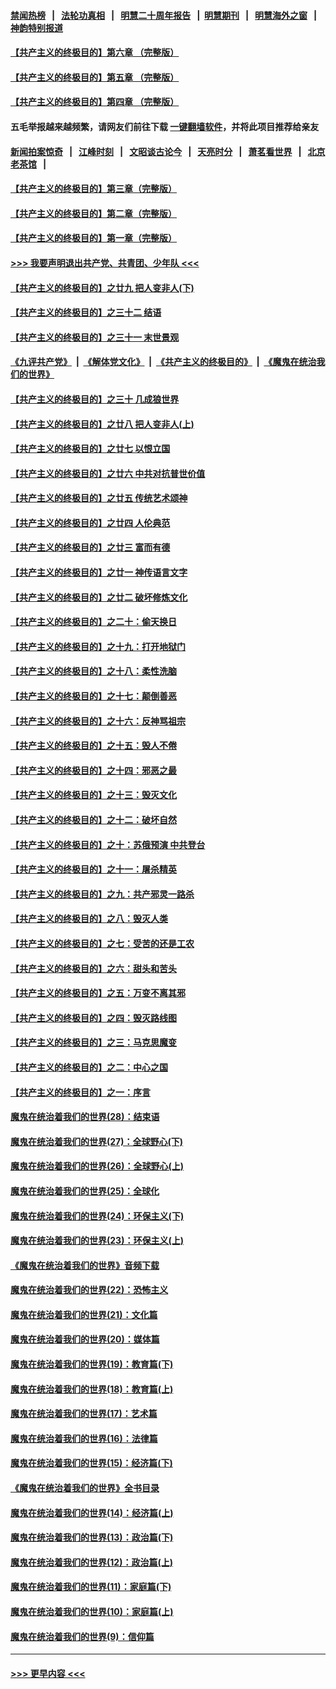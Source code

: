 #### [禁闻热榜](热点新闻.md?=0)  &nbsp;&nbsp;|&nbsp;&nbsp; [法轮功真相](https://github.com/gfw-breaker/truth/blob/master/README.md?=0) &nbsp;&nbsp;|&nbsp;&nbsp; [明慧二十周年报告](https://github.com/gfw-breaker/mh-reports/blob/master/README.md?=0) &nbsp;&nbsp;|&nbsp;&nbsp;[明慧期刊](https://github.com/gfw-breaker/mh-qikan) &nbsp;&nbsp;|&nbsp;&nbsp; [明慧海外之窗](https://github.com/gfw-breaker/mh-news/blob/master/README.md?=0) &nbsp;&nbsp;|&nbsp;&nbsp; [神韵特别报道](https://github.com/gfw-breaker/mh-news/blob/master/shenyun.md?=0)
#### [【共产主义的终极目的】第六章 （完整版）](../pages/nsc422/n11428913.md?t=02241031) 
#### [【共产主义的终极目的】第五章 （完整版）](../pages/nsc422/n11428912.md?t=02241031) 
#### [【共产主义的终极目的】第四章 （完整版）](../pages/nsc422/n11428907.md?t=02241031) 
#### 五毛举报越来越频繁，请网友们前往下载 [一键翻墙软件](https://github.com/gfw-breaker/ssr-accounts)，并将此项目推荐给亲友
#### [新闻拍案惊奇](https://github.com/gfw-breaker/banned-news/blob/master/pages/link4.md) &nbsp;&nbsp;|&nbsp;&nbsp; [江峰时刻](https://github.com/gfw-breaker/banned-news/blob/master/pages/link4.md) &nbsp;&nbsp;|&nbsp;&nbsp; [文昭谈古论今](https://github.com/gfw-breaker/banned-news/blob/master/pages/link4.md) &nbsp;&nbsp;|&nbsp;&nbsp; [天亮时分](https://github.com/gfw-breaker/banned-news/blob/master/pages/link4.md) &nbsp;&nbsp;|&nbsp;&nbsp; [萧茗看世界](https://github.com/gfw-breaker/banned-news/blob/master/pages/link4.md) &nbsp;&nbsp;|&nbsp;&nbsp; [北京老茶馆](https://github.com/gfw-breaker/banned-news/blob/master/pages/link4.md) &nbsp;&nbsp;|&nbsp;&nbsp; 
#### [【共产主义的终极目的】第三章（完整版）](../pages/nsc422/n11428848.md?t=02241031) 
#### [【共产主义的终极目的】第二章（完整版）](../pages/nsc422/n11428831.md?t=02241031) 
#### [【共产主义的终极目的】第一章（完整版）](../pages/nsc422/n11417651.md?t=02241031) 
#### [>>> 我要声明退出共产党、共青团、少年队 <<<](https://github.com/begood0513/goodnews/blob/master/quit/letter.md) 
#### [【共产主义的终极目的】之廿九 把人变非人(下)](../pages/nsc422/n11344140.md?t=02241031) 
#### [【共产主义的终极目的】之三十二 结语](../pages/nsc422/n11360535.md?t=02241031) 
#### [【共产主义的终极目的】之三十一 末世景观](../pages/nsc422/n11351129.md?t=02241031) 
#### [《九评共产党》](https://github.com/begood0513/9ping.md/blob/master/README.md) &nbsp;|&nbsp; [《解体党文化》](../../../../jtdwh.md/blob/master/README.md)  &nbsp;|&nbsp; [《共产主义的终极目的》](../../../../gczydzjmd.md/blob/master/README.md) &nbsp;|&nbsp; [《魔鬼在统治我们的世界》](../../../../mgztzwmdsj.md/blob/master/README.md) 
#### [【共产主义的终极目的】之三十 几成狼世界](../pages/nsc422/n11348280.md?t=02241031) 
#### [【共产主义的终极目的】之廿八 把人变非人(上)](../pages/nsc422/n11340492.md?t=02241031) 
#### [【共产主义的终极目的】之廿七 以恨立国](../pages/nsc422/n11336944.md?t=02241031) 
#### [【共产主义的终极目的】之廿六 中共对抗普世价值](../pages/nsc422/n11324785.md?t=02241031) 
#### [【共产主义的终极目的】之廿五 传统艺术颂神](../pages/nsc422/n11296396.md?t=02241031) 
#### [【共产主义的终极目的】之廿四 人伦典范](../pages/nsc422/n11296397.md?t=02241031) 
#### [【共产主义的终极目的】之廿三 富而有德](../pages/nsc422/n11283598.md?t=02241031) 
#### [【共产主义的终极目的】之廿一 神传语言文字](../pages/nsc422/n11263265.md?t=02241031) 
#### [【共产主义的终极目的】之廿二 破坏修炼文化](../pages/nsc422/n11245728.md?t=02241031) 
#### [【共产主义的终极目的】之二十：偷天换日](../pages/nsc422/n11238846.md?t=02241031) 
#### [【共产主义的终极目的】之十九：打开地狱门](../pages/nsc422/n11206376.md?t=02241031) 
#### [【共产主义的终极目的】之十八：柔性洗脑](../pages/nsc422/n11199994.md?t=02241031) 
#### [【共产主义的终极目的】之十七：颠倒善恶](../pages/nsc422/n11179782.md?t=02241031) 
#### [【共产主义的终极目的】之十六：反神骂祖宗](../pages/nsc422/n11166798.md?t=02241031) 
#### [【共产主义的终极目的】之十五：毁人不倦](../pages/nsc422/n11166792.md?t=02241031) 
#### [【共产主义的终极目的】之十四：邪恶之最](../pages/nsc422/n11150249.md?t=02241031) 
#### [【共产主义的终极目的】之十三：毁灭文化](../pages/nsc422/n11135227.md?t=02241031) 
#### [【共产主义的终极目的】之十二：破坏自然](../pages/nsc422/n11135214.md?t=02241031) 
#### [【共产主义的终极目的】之十：苏俄预演 中共登台](../pages/nsc422/n11118424.md?t=02241031) 
#### [【共产主义的终极目的】之十一：屠杀精英](../pages/nsc422/n11118442.md?t=02241031) 
#### [【共产主义的终极目的】之九：共产邪灵一路杀](../pages/nsc422/n11114139.md?t=02241031) 
#### [【共产主义的终极目的】之八：毁灭人类](../pages/nsc422/n11108503.md?t=02241031) 
#### [【共产主义的终极目的】之七：受苦的还是工农](../pages/nsc422/n11101809.md?t=02241031) 
#### [【共产主义的终极目的】之六：甜头和苦头](../pages/nsc422/n11096971.md?t=02241031) 
#### [【共产主义的终极目的】之五：万变不离其邪](../pages/nsc422/n11091285.md?t=02241031) 
#### [【共产主义的终极目的】之四：毁灭路线图](../pages/nsc422/n11086284.md?t=02241031) 
#### [【共产主义的终极目的】之三：马克思魔变](../pages/nsc422/n11061941.md?t=02241031) 
#### [【共产主义的终极目的】之二：中心之国](../pages/nsc422/n11047728.md?t=02241031) 
#### [【共产主义的终极目的】之一：序言](../pages/nsc422/n11086077.md?t=02241031) 
#### [魔鬼在统治着我们的世界(28)：结束语](../pages/nsc422/n10936246.md?t=02241031) 
#### [魔鬼在统治着我们的世界(27)：全球野心(下)](../pages/nsc422/n10928319.md?t=02241031) 
#### [魔鬼在统治着我们的世界(26)：全球野心(上)](../pages/nsc422/n10900318.md?t=02241031) 
#### [魔鬼在统治着我们的世界(25)：全球化](../pages/nsc422/n10788205.md?t=02241031) 
#### [魔鬼在统治着我们的世界(24)：环保主义(下)](../pages/nsc422/n10695307.md?t=02241031) 
#### [魔鬼在统治着我们的世界(23)：环保主义(上)](../pages/nsc422/n10688613.md?t=02241031) 
#### [《魔鬼在统治着我们的世界》音频下载](../pages/nsc422/n10635553.md?t=02241031) 
#### [魔鬼在统治着我们的世界(22)：恐怖主义](../pages/nsc422/n10614727.md?t=02241031) 
#### [魔鬼在统治着我们的世界(21)：文化篇](../pages/nsc422/n10597706.md?t=02241031) 
#### [魔鬼在统治着我们的世界(20)：媒体篇](../pages/nsc422/n10586579.md?t=02241031) 
#### [魔鬼在统治着我们的世界(19)：教育篇(下)](../pages/nsc422/n10564808.md?t=02241031) 
#### [魔鬼在统治着我们的世界(18)：教育篇(上)](../pages/nsc422/n10526970.md?t=02241031) 
#### [魔鬼在统治着我们的世界(17)：艺术篇](../pages/nsc422/n10499093.md?t=02241031) 
#### [魔鬼在统治着我们的世界(16)：法律篇](../pages/nsc422/n10485969.md?t=02241031) 
#### [魔鬼在统治着我们的世界(15)：经济篇(下)](../pages/nsc422/n10469975.md?t=02241031) 
#### [《魔鬼在统治着我们的世界》全书目录](../pages/nsc422/n10464261.md?t=02241031) 
#### [魔鬼在统治着我们的世界(14)：经济篇(上)](../pages/nsc422/n10457370.md?t=02241031) 
#### [魔鬼在统治着我们的世界(13)：政治篇(下)](../pages/nsc422/n10448270.md?t=02241031) 
#### [魔鬼在统治着我们的世界(12)：政治篇(上)](../pages/nsc422/n10444576.md?t=02241031) 
#### [魔鬼在统治着我们的世界(11)：家庭篇(下)](../pages/nsc422/n10440961.md?t=02241031) 
#### [魔鬼在统治着我们的世界(10)：家庭篇(上)](../pages/nsc422/n10435448.md?t=02241031) 
#### [魔鬼在统治着我们的世界(9)：信仰篇](../pages/nsc422/n10432159.md?t=02241031) 

----
#### [ >>> 更早内容 <<< ](../indexes/nsc422-earlier.md)
